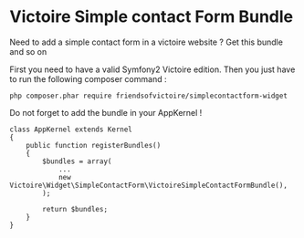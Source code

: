 Victoire Simple contact Form Bundle
============

Need to add a simple contact form in a victoire website ?
Get this bundle and so on

First you need to have a valid Symfony2 Victoire edition.
Then you just have to run the following composer command :

    php composer.phar require friendsofvictoire/simplecontactform-widget

Do not forget to add the bundle in your AppKernel !

    class AppKernel extends Kernel
    {
        public function registerBundles()
        {
            $bundles = array(
                ...
                new Victoire\Widget\SimpleContactForm\VictoireSimpleContactFormBundle(),
            );

            return $bundles;
        }
    }
